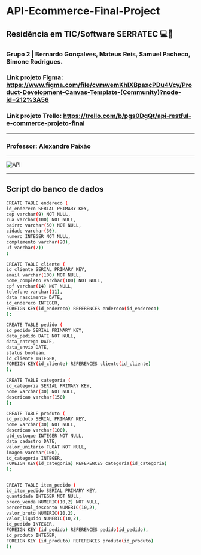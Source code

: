 # API-Ecommerce-Final-Project
## Residência em TIC/Software SERRATEC 💻📱
### Grupo 2 | Bernardo Gonçalves, Mateus Reis, Samuel Pacheco, Simone Rodrigues.
### Link projeto Figma: https://www.figma.com/file/cvmwemKhIXBpaxcPDu4Vcy/Product-Development-Canvas-Template-(Community)?node-id=212%3A56
### Link projeto Trello: https://trello.com/b/pgs0DgQt/api-restful-e-commerce-projeto-final

<hr>

### Professor: Alexandre Paixão

<hr>

![API](https://user-images.githubusercontent.com/87822546/172426533-bd0de11b-86a3-42d5-8554-68226f44231e.png)

<hr>

## Script do banco de dados 

```bash
CREATE TABLE endereco (
id_endereco SERIAL PRIMARY KEY, 
cep varchar(9) NOT NULL, 
rua varchar(100) NOT NULL,
bairro varchar(50) NOT NULL,
cidade varchar(30),
numero INTEGER NOT NULL,
complemento varchar(20),
uf varchar(2))
;

CREATE TABLE cliente (
id_cliente SERIAL PRIMARY KEY,
email varchar(100) NOT NULL,
nome_completo varchar(100) NOT NULL,
cpf varchar(14) NOT NULL,
telefone varchar(11),
data_nascimento DATE, 
id_endereco INTEGER, 
FOREIGN KEY(id_endereco) REFERENCES endereco(id_endereco)
);

CREATE TABLE pedido (
id_pedido SERIAL PRIMARY KEY,
data_pedido DATE NOT NULL,
data_entrega DATE, 
data_envio DATE,
status boolean,
id_cliente INTEGER, 
FOREIGN KEY(id_cliente) REFERENCES cliente(id_cliente)
);

CREATE TABLE categoria (
id_categoria SERIAL PRIMARY KEY, 
nome varchar(30) NOT NULL, 
descricao varchar(150)
);

CREATE TABLE produto (
id_produto SERIAL PRIMARY KEY,
nome varchar(30) NOT NULL,
descricao varchar(100),
qtd_estoque INTEGER NOT NULL,
data_cadastro DATE,
valor_unitario FLOAT NOT NULL, 
imagem varchar(100),
id_categoria INTEGER, 
FOREIGN KEY(id_categoria) REFERENCES categoria(id_categoria)
);


CREATE TABLE item_pedido (
id_item_pedido SERIAL PRIMARY KEY,
quantidade INTEGER NOT NULL,
preco_venda NUMERIC(10,2) NOT NULL,
percentual_desconto NUMERIC(10,2),
valor_bruto NUMERIC(10,2),
valor_liquido NUMERIC(10,2),
id_pedido INTEGER, 
FOREIGN KEY (id_pedido) REFERENCES pedido(id_pedido),
id_produto INTEGER,  
FOREIGN KEY (id_produto) REFERENCES produto(id_produto)
);
```
